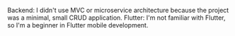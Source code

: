 Backend: I didn't use MVC or microservice architecture because the project was a minimal, small CRUD application.
Flutter: I'm not familiar with Flutter, so I'm a beginner in Flutter mobile development.
